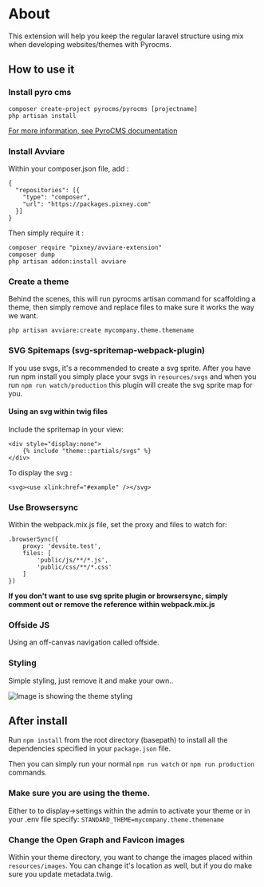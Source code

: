 # About

This extension will help you keep the regular laravel structure using mix
when developing websites/themes with Pyrocms.


## How to use it

### Install pyro cms
```
composer create-project pyrocms/pyrocms [projectname]
php artisan install
```

[For more information, see PyroCMS documentation](https://pyrocms.com/documentation/pyrocms/3.7/getting-started/installation)



### Install Avviare

Within your composer.json file, add :
```
{
  "repositories": [{
    "type": "composer",
    "url": "https://packages.pixney.com"
  }]
}
```

Then simply require it : 

```
composer require "pixney/avviare-extension"
composer dump
php artisan addon:install avviare
``` 

### Create a theme
Behind the scenes, this will run pyrocms artisan command for scaffolding a theme, then simply remove and replace files to make sure it works the way we want.
```
php artisan avviare:create mycompany.theme.themename
``` 


### SVG Spitemaps (svg-spritemap-webpack-plugin)
If you use svgs, it's a recommended to create a svg sprite. After you have run npm install you simply place your svgs in `resources/svgs` and when you run `npm run watch/production` this plugin will create the svg sprite map for you.


#### Using an svg within twig files
Include the spritemap in your view:
```
<div style="display:none">
	{% include "theme::partials/svgs" %}
</div>
```

To display the svg :

```
<svg><use xlink:href="#example" /></svg>
```

### Use Browsersync
Within the webpack.mix.js file, set the proxy and files to watch for:

```
.browserSync({
    proxy: 'devsite.test',
    files: [
        'public/js/**/*.js',
        'public/css/**/*.css'
    ]
})
```


**If you don't want to use svg sprite plugin or browsersync, simply comment out or remove the reference within webpack.mix.js**


### Offside JS
Using an off-canvas navigation called offside.

### Styling
Simple styling, just remove it and make your own..

![Image is showing the theme styling](https://github.com/pixney/avviare-extension/blob/master/resources/stubs/images/theme.png)

## After install

Run `npm install` from the root directory (basepath) to install all the dependencies specified in your `package.json` file.

Then you can simply run your normal `npm run watch` or `npm run production` commands.

### Make sure you are using the theme.
Either to to display->settings within the admin to activate your theme or in your .env file specify:
`STANDARD_THEME=mycompany.theme.themename`

### Change the Open Graph and Favicon images
Within your theme directory, you want to change the images placed within `resources/images`. You can change it's location as well, but if you do make sure you update metadata.twig.

